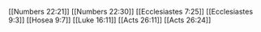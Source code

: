 [[Numbers 22:21]]
[[Numbers 22:30]]
[[Ecclesiastes 7:25]]
[[Ecclesiastes 9:3]]
[[Hosea 9:7]]
[[Luke 16:11]]
[[Acts 26:11]]
[[Acts 26:24]]

